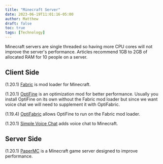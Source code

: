 ```yaml
---
title: "Minecraft Server"
date: 2023-06-19T11:01:16-05:00
author: Matthew
draft: false
toc: true
tags: [Technology]
---
```


Minecraft servers are single threaded
so having more CPU cores will not improve the server's performance.
Articles recommend 1GB to 2GB of allocated RAM for 10
people on a server.

## Client Side
(1.20.1) [Fabric](https://fabricmc.net/) is mod loader for Minecraft.

(1.20.1) [OptiFine](https://optifine.net/home) is an optimization mod for better 
performance. Usually you install OptiFine on its own without the Fabric mod loader
but since we want voice chat we will need to supplement it with OptiFabric.

(1.19.4) [OptiFabric](https://www.curseforge.com/minecraft/mc-mods/optifabric) allows OptiFine
to run on the Fabric mod loader.

(1.20.1) [Simple Voice Chat](https://legacy.curseforge.com/minecraft/mc-mods/simple-voice-chat/files/all?filter-status=1&filter-game-version=2020709689:7499) adds voice chat to Minecraft.

## Server Side
(1.20.1) [PaperMC](https://papermc.io/) is a Minecraft game server designed to improve 
performance.

